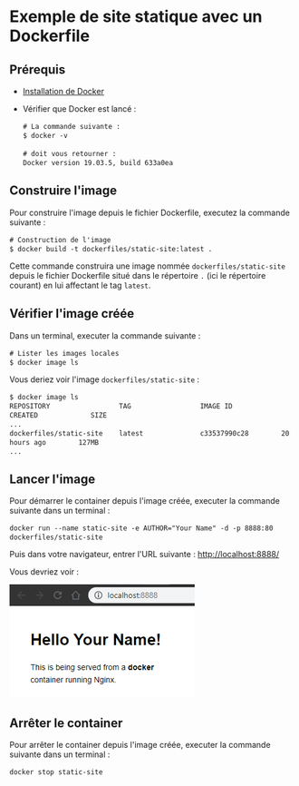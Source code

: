 # Exemple de site statique avec un Dockerfile

## Prérequis

- [Installation de Docker](../../../docs/installation/docker_install.html)
- Vérifier que Docker est lancé :

  ```shell
  # La commande suivante :
  $ docker -v

  # doit vous retourner :
  Docker version 19.03.5, build 633a0ea
  ```

## Construire l'image

Pour construire l'image depuis le fichier Dockerfile, executez la commande suivante :

```shell
# Construction de l'image
$ docker build -t dockerfiles/static-site:latest .
```

Cette commande construira une image nommée `dockerfiles/static-site` depuis le fichier Dockerfile situé dans le répertoire `.` (ici le répertoire courant) en lui affectant le tag `latest`.

## Vérifier l'image créée

Dans un terminal, executer la commande suivante :

```shell
# Lister les images locales
$ docker image ls
```

Vous deriez voir l'image `dockerfiles/static-site` :

```shell
$ docker image ls
REPOSITORY                 TAG                 IMAGE ID            CREATED             SIZE
...
dockerfiles/static-site    latest              c33537990c28        20 hours ago        127MB
...
```

## Lancer l'image

Pour démarrer le container depuis l'image créée, executer la commande suivante dans un terminal :

```shell
docker run --name static-site -e AUTHOR="Your Name" -d -p 8888:80 dockerfiles/static-site
```

Puis dans votre navigateur, entrer l'URL suivante : <http://localhost:8888/>

Vous devriez voir :

![Resultat](resources/result-html.png)

## Arrêter le container

Pour arrêter le container depuis l'image créée, executer la commande suivante dans un terminal :

```shell
docker stop static-site
```
